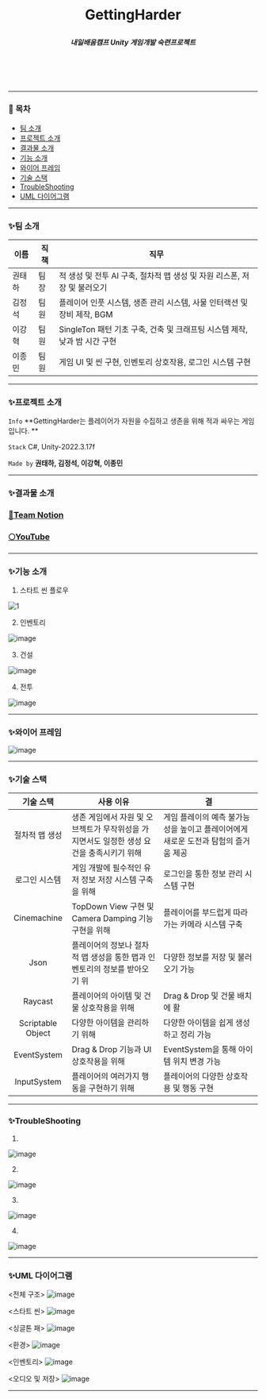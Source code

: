 <br/>
<br/>

# <p align="center"> **GettingHarder**  </p>

##### <p align="center"> <b> 내일배움캠프 Unity 게임개발 숙련프로젝트 </b>

<br/>
<br/>

<br/>

---

### 📖 목차
+ [팀 소개](#팀-소개)
+ [프로젝트 소개](#프로젝트-소개)
+ [결과물 소개](#결과물-소개)
+ [기능 소개](#기능-소개)
+ [와이어 프레임](#와이어-프레임)
+ [기술 스택](#기술-스택)
+ [TroubleShooting](#TroubleShooting)
+ [UML 다이어그램](#UML-다이어그램)
---

### ✨팀 소개
| 이름   | 직책 | 직무 |
|--------|------|------|
| 권태하 | 팀장 | 적 생성 및 전투 AI 구축, 절차적 맵 생성 및 자원 리스폰, 저장 및 불러오기 |
| 김정석 | 팀원 | 플레이어 인풋 시스템, 생존 관리 시스템, 사물 인터랙션 및 장비 제작, BGM |
| 이강혁 | 팀원 | SingleTon 패턴 기초 구축, 건축 및 크래프팅 시스템 제작, 낮과 밤 시간 구현 |
| 이종민 | 팀원 | 게임 UI 및 씬 구현, 인벤토리 상호작용, 로그인 시스템 구현 |

---

### ✨프로젝트 소개

 `Info` **GettingHarder는 플레이어가 자원을 수집하고 생존을 위해 적과 싸우는 게임입니다. **

 `Stack` C#, Unity-2022.3.17f

 `Made by` **권태하, 김정석, 이강혁, 이종민** 

---

### ✨결과물 소개

### [🌾Team Notion](https://www.notion.so/teamsparta/efbfef6530864b86969e6a991f6b38c3)

### [🌕YouTube](https://www.youtube.com/watch?v=1O8rv1-oNSQ)

---

### ✨기능 소개

1. 스타트 씬 플로우

![1](https://github.com/DoOrNo33/GettingHarderPublic/assets/167051416/429837d7-bfc0-4a0f-8c12-239bcee42af6)

2. 인벤토리

![image](https://github.com/DoOrNo33/GettingHarderPublic/assets/167051416/3eddad95-17a9-45fa-8133-aa4548a5316b)

3. 건설

![image](https://github.com/DoOrNo33/GettingHarderPublic/assets/167051416/d91a207b-bd57-4639-b4eb-b4f69a932e45)

4. 전투
   
![image](https://github.com/DoOrNo33/GettingHarderPublic/assets/167051416/36077176-a2f8-46b1-8900-4b4d631b140a)

---

### ✨와이어 프레임

![image](https://github.com/DoOrNo33/GettingHarderPublic/assets/167051416/aaae43f0-6d3d-4fde-bc73-cdac5e0f9b8e)

---

### ✨기술 스택
| 기술 스택   | 사용 이유 | 결 |
|:--------:|------|------|
| 절차적 맵 생성 | 생존 게임에서 자원 및 오브젝트가 무작위성을 가지면서도 일정한 생성 요건을 충족시키기 위해 | 게임 플레이의 예측 불가능성을 높이고 플레이어에게 새로운 도전과 탐험의 즐거움 제공 |
| 로그인 시스템 | 게임 개발에 필수적인 유저 정보 저장 시스템 구축을 위해 | 로그인을 통한 정보 관리 시스템 구현 |
| Cinemachine | TopDown View 구현 및 Camera Damping 기능 구현을 위해 | 플레이어를 부드럽게 따라가는 카메라 시스템 구축 |
| Json | 플레이어의 정보나 절차적 맵 생성을 통한 맵과 인벤토리의 정보를 받아오기 위 | 다양한 정보를 저장 및 불러오기 가능 |
| Raycast | 플레이어의 아이템 및 건물 상호작용을 위해 | Drag & Drop 및 건물 배치에 활 |
| Scriptable Object | 다양한 아이템을 관리하기 위해 | 다양한 아이템을 쉽게 생성하고 정리 가능 |
| EventSystem | Drag & Drop 기능과 UI 상호작용을 위해 | EventSystem을 통해 아이템 위치 변경 가능 |
| InputSystem | 플레이어의 여러가지 행동을 구현하기 위해 | 플레이어의 다양한 상호작용 및 행동 구현 |

---

### ✨TroubleShooting

1.
![image](https://github.com/DoOrNo33/GettingHarderPublic/assets/167051416/46c05791-75d6-4e9e-9afb-b61085646536)

2.
![image](https://github.com/DoOrNo33/GettingHarderPublic/assets/167051416/e46cc060-88be-4f98-b746-3169edda45b3)

3.
![image](https://github.com/DoOrNo33/GettingHarderPublic/assets/167051416/baf4b374-4875-4dda-b746-6486151e7d10)

4.
![image](https://github.com/DoOrNo33/GettingHarderPublic/assets/167051416/d87f6aaf-128b-4bc6-958f-bb4995a0e1d1)

---

### ✨UML 다이어그램

<전체 구조>
![image](https://github.com/DoOrNo33/GettingHarderPublic/assets/167051416/0d456e50-8f0c-466c-bba4-46acd0e61c44)

<스타트 씬>
![image](https://github.com/DoOrNo33/GettingHarderPublic/assets/167051416/a843d43e-ee14-4e15-95be-f1632df23a6a)

<싱글톤 패>
![image](https://github.com/DoOrNo33/GettingHarderPublic/assets/167051416/498a0683-dcd2-4cd6-93c5-089da97053c6)

<환경>
![image](https://github.com/DoOrNo33/GettingHarderPublic/assets/167051416/8b251974-97c6-4866-9c6c-0c03e16a4f15)

<인벤토리>
![image](https://github.com/DoOrNo33/GettingHarderPublic/assets/167051416/7704c614-d78d-4b96-bd35-409dd6354f81)

<오디오 및 저장>
![image](https://github.com/DoOrNo33/GettingHarderPublic/assets/167051416/8b03963f-941f-4388-8b31-05d903fd2cc7)

---

